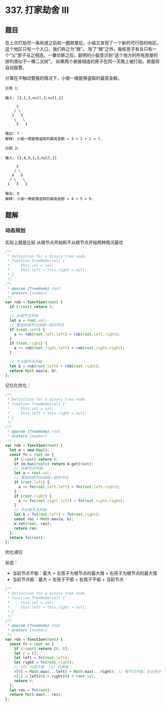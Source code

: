 # 337. 打家劫舍 III

## 题目

在上次打劫完一条街道之后和一圈房屋后，小偷又发现了一个新的可行窃的地区。这个地区只有一个入口，我们称之为“根”。 除了“根”之外，每栋房子有且只有一个“父“房子与之相连。一番侦察之后，聪明的小偷意识到“这个地方的所有房屋的排列类似于一棵二叉树”。 如果两个直接相连的房子在同一天晚上被打劫，房屋将自动报警。

计算在不触动警报的情况下，小偷一晚能够盗取的最高金额。

```auto
示例 1:

输入: [3,2,3,null,3,null,1]

     3
    / \
   2   3
    \   \
     3   1

输出: 7
解释: 小偷一晚能够盗取的最高金额 = 3 + 3 + 1 = 7.

示例 2:

输入: [3,4,5,1,3,null,1]

     3
    / \
   4   5
  / \   \
 1   3   1

输出: 9
解释: 小偷一晚能够盗取的最高金额 = 4 + 5 = 9.
```

## 题解

### 动态规划

实际上就是比较 从根节点开始和不从根节点开始两种情况最优

```js
/**
 * Definition for a binary tree node.
 * function TreeNode(val) {
 *     this.val = val;
 *     this.left = this.right = null;
 * }
 */
/**
 * @param {TreeNode} root
 * @return {number}
 */
var rob = function(root) {
  if (!root) return 0;

  // 从根节点开始
  let a = root.val;
  // 累加和根节点间隔一层的节点
  if (root.left) {
    a += rob(root.left.left) + rob(root.left.right);
  }
  if (root.right) {
    a += rob(root.right.left) + rob(root.right.right);
  }

  // 不从根节点开始
  let b = rob(root.left) + rob(root.right);
  return Math.max(a, b);
};
```

记忆化优化：

```js
/**
 * Definition for a binary tree node.
 * function TreeNode(val) {
 *     this.val = val;
 *     this.left = this.right = null;
 * }
 */
/**
 * @param {TreeNode} root
 * @return {number}
 */
var rob = function(root) {
  let m = new Map();
  const fn = root => {
    if (!root) return 0;
    if (m.has(root)) return m.get(root);
    // 从根节点开始
    let a = root.val;
    // 累加和根节点间隔一层的节点
    if (root.left) {
      a += fn(root.left.left) + fn(root.left.right);
    }
    if (root.right) {
      a += fn(root.right.left) + fn(root.right.right);
    }
    // 不从根节点开始
    let b = fn(root.left) + fn(root.right);
    const res = Math.max(a, b);
    m.set(root, res);
    return res;
  };
  return fn(root);
};
```

优化递归

状态：

- 当前节点不偷：最大 = 左孩子为根节点的最大值 + 右孩子为根节点的最大值
- 当前节点偷：最大 = 左孩子不偷 + 右孩子不偷 + 当前节点

```js
/**
 * Definition for a binary tree node.
 * function TreeNode(val) {
 *     this.val = val;
 *     this.left = this.right = null;
 * }
 */
/**
 * @param {TreeNode} root
 * @return {number}
 */
var rob = function(root) {
  const fn = root => {
    if (!root) return [0, 0];
    let r = [];
    let left = fn(root.left);
    let right = fn(root.right);
    // [0] 代表不偷  [1] 代表偷
    r[0] = Math.max(...left) + Math.max(...right); // 根节点不偷，左右孩子可以选择偷或不偷，求出最大值
    r[1] = left[0] + right[0] + root.val;
    return r;
  };
  let res = fn(root);
  return Math.max(...res);
};
```
